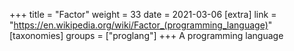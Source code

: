 +++
title = "Factor"
weight = 33
date = 2021-03-06
[extra]
link = "https://en.wikipedia.org/wiki/Factor_(programming_language)"
[taxonomies]
groups = ["proglang"]
+++
A programming language

